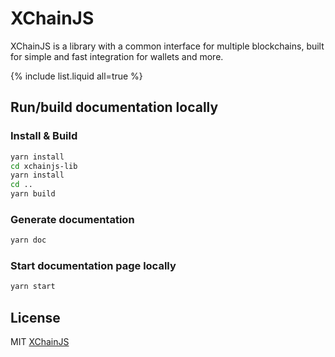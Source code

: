 # XChainJS

XChainJS is a library with a common interface for multiple blockchains, built for simple and fast integration for wallets and more. 

{% include list.liquid all=true %}

## Run/build documentation locally

### Install & Build
```bash
yarn install
cd xchainjs-lib
yarn install
cd ..
yarn build
```

### Generate documentation
```bash
yarn doc
```

### Start documentation page locally
```bash
yarn start
```

## License

MIT [XChainJS](https://github.com/xchainjs)
